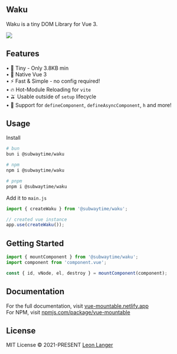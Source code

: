 <h2 align="left">Waku</h2>

<p align="left">
Waku is a tiny DOM Library for Vue 3.
</p>

<p align="left">
<a href="https://www.npmjs.com/package/vue-mountable">
<img src="https://img.shields.io/npm/v/vue-mountable?color=222&style=flat-square"></img>
</a>
</p>

## Features

• 🤏 Tiny - Only 3.8KB min
<br />
• 💚 Native Vue 3
<br />
• ⚡ Fast & Simple - no config required!
<br />
• 🔥 Hot-Module Reloading for `vite`
<br />
• 🫒 Usable outside of `setup` lifecycle
<br />
• 🌊 Support for `defineComponent`, `defineAsyncComponent`, `h` and more!

## Usage

Install

```bash
# bun
bun i @subwaytime/waku

# npm
npm i @subwaytime/waku

# pnpm
pnpm i @subwaytime/waku
```

Add it to `main.js`

```ts
import { createWaku } from '@subwaytime/waku';

// created vue instance
app.use(createWaku());
```

## Getting Started

```ts
import { mountComponent } from '@subwaytime/waku';
import component from 'component.vue';

const { id, vNode, el, destroy } = mountComponent(component);
```

## Documentation
For the full documentation, visit <a href="https://vue-mountable.netlify.app" target="_blank" rel="noreferrer">vue-mountable.netlify.app</a>
<br />
For NPM, visit <a href="https://www.npmjs.com/package/vue-mountable" target="_blank" ref="noreferrer"> npmjs.com/package/vue-mountable </a>

## License

MIT License © 2021-PRESENT [Leon Langer](https://github.com/subwaytime)
